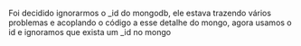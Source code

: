 Foi decidido ignorarmos o _id do mongodb, ele estava trazendo vários problemas e acoplando o código a esse detalhe do mongo, agora usamos o id e ignoramos que exista um _id no mongo
